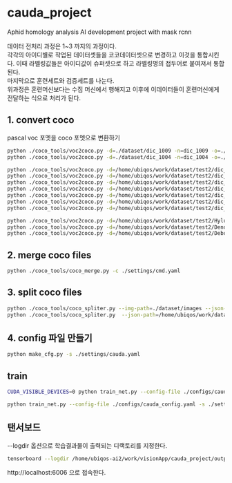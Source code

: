 # cauda_project
Aphid homology analysis AI development project with mask rcnn 

데이터 전처리 과정은 1~3 까지의 과정이다.  
각각의 아이디별로 작업된 데이터셋들을 코코데이터셋으로 변경하고 이것을 통합시킨다. 이때 라벨링값들은 아이디값이 슈퍼셋으로 하고 라벨링명의 접두어로 붙여져서 통합된다.  
마지막으로 훈련세트와 검증세트를 나눈다.  
위과정은 훈련머신보다는 수집 머신에서 행해지고 이후에 이데이터들이 훈련머신에게 전달하는 식으로 처리가 된다.  

## 1. convert coco
pascal voc 포멧을 coco 포멧으로 변환하기  
```sh
python ./coco_tools/voc2coco.py -d=./dataset/dic_1009 -n=dic_1009 -o=./dataset/dic_1009/anno.json -i ./dataset/images
python ./coco_tools/voc2coco.py -d=./dataset/dic_1004 -n=dic_1004 -o=./dataset/dic_1004/anno.json -i ./dataset/images

python ./coco_tools/voc2coco.py -d=/home/ubiqos/work/dataset/test2/dic_hongy15 -n=dic_hongy15 -o=/home/ubiqos/work/dataset/test2/dic_hongy15/anno.json -i /home/ubiqos/work/dataset/test2/images
python ./coco_tools/voc2coco.py -d=/home/ubiqos/work/dataset/test2/dic_sso3961 -n=dic_sso3961 -o=/home/ubiqos/work/dataset/test2/dic_sso3961/anno.json -i /home/ubiqos/work/dataset/test2/images
python ./coco_tools/voc2coco.py -d=/home/ubiqos/work/dataset/test2/dic_9453 -n=dic_9453 -o=/home/ubiqos/work/dataset/test2/dic_9453/anno.json -i /home/ubiqos/work/dataset/test2/images
python ./coco_tools/voc2coco.py -d=/home/ubiqos/work/dataset/test2/dic_1011 -n=dic_1011 -o=/home/ubiqos/work/dataset/test2/dic_1011/anno.json -i /home/ubiqos/work/dataset/test2/images
python ./coco_tools/voc2coco.py -d=/home/ubiqos/work/dataset/test2/dic_1008 -n=dic_1008 -o=/home/ubiqos/work/dataset/test2/dic_1008/anno.json -i /home/ubiqos/work/dataset/test2/images
python ./coco_tools/voc2coco.py -d=/home/ubiqos/work/dataset/test2/dic_1009 -n=dic_1009 -o=/home/ubiqos/work/dataset/test2/dic_1009/anno.json -i /home/ubiqos/work/dataset/test2/images
python ./coco_tools/voc2coco.py -d=/home/ubiqos/work/dataset/test2/dic_1004 -n=dic_1004 -o=/home/ubiqos/work/dataset/test2/dic_1004/anno.json -i /home/ubiqos/work/dataset/test2/images

python ./coco_tools/voc2coco.py -d=/home/ubiqos/work/dataset/test2/HylurgusLigniperda -n=HylurgusLigniperda -o=/home/ubiqos/work/dataset/test2/HylurgusLigniperda/anno.json -i /home/ubiqos/work/dataset/test2/images
python ./coco_tools/voc2coco.py -d=/home/ubiqos/work/dataset/test2/DendroctonusPseudotsugae -n=DendroctonusPseudotsugae -o=/home/ubiqos/work/dataset/test2/DendroctonusPseudotsugae/anno.json -i /home/ubiqos/work/dataset/test2/images
python ./coco_tools/voc2coco.py -d=/home/ubiqos/work/dataset/test2/DebusEmarginatus -n=DebusEmarginatus -o=/home/ubiqos/work/dataset/test2/DebusEmarginatus/anno.json -i /home/ubiqos/work/dataset/test2/images
```
## 2. merge coco files

```sh
python ./coco_tools/coco_merge.py -c ./settings/cmd.yaml
```
## 3. split coco files

```sh
python ./coco_tools/coco_spliter.py --img-path=./dataset/images --json-path=./dataset/all.json --output-path=./dataset  --train-ratio=0.8
python ./coco_tools/coco_spliter.py  --json-path=/home/ubiqos/work/dataset/test2/all.json --output-path=/home/ubiqos/work/dataset/test2/ --img-path=/home/ubiqos/work/dataset/test2/images  --train-ratio=0.8

```
## 4. config 파일 만들기 


```sh
python make_cfg.py -s ./settings/cauda.yaml
``` 
## train

```sh
CUDA_VISIBLE_DEVICES=0 python train_net.py --config-file ./configs/cauda_config.yaml -s ./settings/cauda.yaml

python train_net.py --config-file ./configs/cauda_config.yaml -s ./settings/cauda.yaml --num-gpus 1
```
## 탠서보드 

--logdir 옵션으로 학습결과물이 출력되는 디랙토리를 지정한다.<br>

```sh
tensorboard --logdir /home/ubiqos-ai2/work/visionApp/cauda_project/output/all
```
http://localhost:6006 으로 접속한다.<br>
